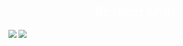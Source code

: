 <center> <h1 style='color:white'> Screen shot </h1> </center>

<img src='http://github.com/osamaelkassaby/control/img/img.jpg'>
<img src='http://github.com/osamaelkassaby/control/img/img2.jpg'>

